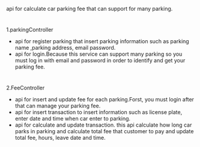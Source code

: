 api for calculate car parking fee that can support for many parking.
#
1.parkingController 
  - api for register parking that insert parking information such as parking name ,parking address, email password. 
  - api for login.Because this service can support many parking so you must log in with email and password in order to identify and get your parking fee.
  #
 2.FeeController
  - api for insert and update fee for each parking.Forst, you must login after that can manage your parking fee. 
  - api for insert transaction to insert information such as license plate, enter date and time when car enter to parking.
  - api for calculate and update transaction. this api calculate how long car parks in parking and calculate total fee that customer to pay and update total fee, hours, leave date and time.
 
